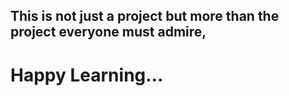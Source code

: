 <h2>This is not just a project but more than the project everyone must admire,</h2>
<h1>Happy Learning...</h1>
